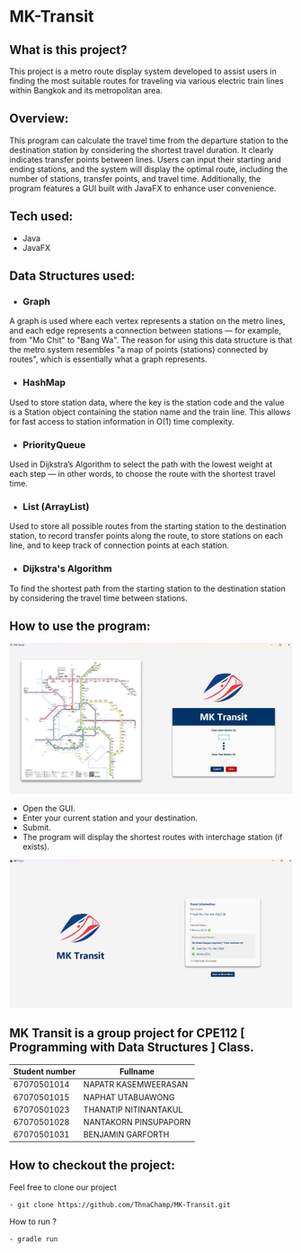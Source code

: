 # MK-Transit

## What is this project?

This project is a metro route display system developed to assist users in finding the most suitable routes for traveling via various electric train lines within Bangkok and its metropolitan area.

## Overview:

This program can calculate the travel time from the departure station to the destination station by considering the shortest travel duration. It clearly indicates transfer points between lines. Users can input their starting and ending stations, and the system will display the optimal route, including the number of stations, transfer points, and travel time. Additionally, the program features a GUI built with JavaFX to enhance user convenience.

## Tech used:
- Java
- JavaFX

## Data Structures used:
- ### Graph
A graph is used where each vertex represents a station on the metro lines, and each edge represents a connection between stations — for example, from "Mo Chit" to "Bang Wa". The reason for using this data structure is that the metro system resembles "a map of points (stations) connected by routes", which is essentially what a graph represents.

- ### HashMap
Used to store station data, where the key is the station code and the value is a Station object containing the station name and the train line. This allows for fast access to station information in O(1) time complexity.

- ### PriorityQueue 
Used in Dijkstra’s Algorithm to select the path with the lowest weight at each step — in other words, to choose the route with the shortest travel time.

- ### List (ArrayList)
Used to store all possible routes from the starting station to the destination station, to record transfer points along the route, to store stations on each line, and to keep track of connection points at each station.

- ### Dijkstra's Algorithm
To find the shortest path from the starting station to the destination station by considering the travel time between stations.

## How to use the program:
![Alt text](assets/input.jpg)
- Open the GUI.
- Enter your current station and your destination.
- Submit.
- The program will display the shortest routes with interchage station (if exists).

![Alt text](assets/output.png)

MK Transit is a group project for CPE112 [ Programming with Data Structures ] Class.
---
| Student number | Fullname               | 
|----------------|------------------------|
| 67070501014    | NAPATR KASEMWEERASAN   |
| 67070501015    | NAPHAT UTABUAWONG      |
| 67070501023    | THANATIP NITINANTAKUL  |
| 67070501028    | NANTAKORN PINSUPAPORN  |
| 67070501031    | BENJAMIN GARFORTH      |

## How to checkout the project:

Feel free to clone our project 
```
- git clone https://github.com/ThnaChamp/MK-Transit.git
```
How to run ?
```
- gradle run
```